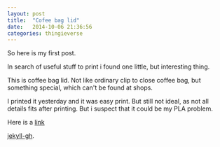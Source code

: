 ```yaml
---
layout: post
title:  "Cofee bag lid"
date:   2014-10-06 21:36:56
categories: thingieverse
---
```


So here is my first post.

In search of useful stuff to print i found one little, but interesting thing.

This is coffee bag lid. Not like ordinary clip to close coffee bag, but something special, which can't be found at shops.

I printed it yesterday and it was easy print. But still not ideal, as not all details fits after printing. But i suspect that it could be my PLA problem.

Here is a [link]

[jekyll-gh].

[jekyll-gh]: https://github.com/mojombo/jekyll
[jekyll]:    http://jekyllrb.com
[link]: http://www.thingiverse.com/thing:40593
